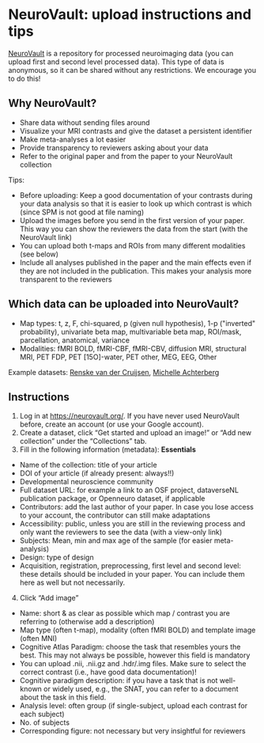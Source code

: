 # NeuroVault: upload instructions and tips

[NeuroVault](https://neurovault.org/) is a repository for processed neuroimaging data (you can upload first and second level processed data). This type of data is anonymous, so it can be shared without any restrictions. We encourage you to do this!

## Why NeuroVault?
- Share data without sending files around
- Visualize your MRI contrasts and give the dataset a persistent identifier
- Make meta-analyses a lot easier
- Provide transparency to reviewers asking about your data
- Refer to the original paper and from the paper to your NeuroVault collection

Tips:

- Before uploading: Keep a good documentation of your contrasts during your data analysis so that it is easier to look up which contrast is which (since SPM is not good at file naming)
- Upload the images before you send in the first version of your paper. This way you can show the reviewers the data from the start (with the NeuroVault link)
- You can upload both t-maps and ROIs from many different modalities (see below)
- Include all analyses published in the paper and the main effects even if they are not included in the publication. This makes your analysis more transparent to the reviewers

## Which data can be uploaded into NeuroVault?
- Map types: t, z, F, chi-squared, p (given null hypothesis), 1-p ("inverted" probability), univariate beta map, multivariable beta map, ROI/mask, parcellation, anatomical, variance 
- Modalities: fMRI BOLD, fMRI-CBF, fMRI-CBV, diffusion MRI, structural MRI, PET FDP, PET [15O]-water, PET other, MEG, EEG, Other

Example datasets: [Renske van der Cruijsen](https://identifiers.org/neurovault.collection:4774), [Michelle Achterberg](https://identifiers.org/neurovault.collection:6070)

## Instructions
1. Log in at https://neurovault.org/. If you have never used NeuroVault before, create an account (or use your Google account).
2. Create a dataset, click “Get started and upload an image!” or “Add new collection” under the “Collections” tab.
3. Fill in the following information (metadata): **Essentials**
 - Name of the collection: title of your article
 - DOI of your article (if already present: always!!)
 - Developmental neuroscience community
 - Full dataset URL: for example a link to an OSF project, dataverseNL publication package, or Openneuro dataset, if applicable
 - Contributors: add the last author of your paper. In case you lose access to your account, the contributor can still make adaptations
 - Accessibility: public, unless you are still in the reviewing process and only want the reviewers to see the data (with a view-only link)
 - Subjects: Mean, min and max age of the sample (for easier meta-analysis)
 - Design: type of design
 - Acquisition, registration, preprocessing, first level and second level:  these details should be included in your paper. You can include them here as well but not necessarily.
4. Click “Add image”
 - Name: short & as clear as possible which map / contrast you are referring to (otherwise add a description)
 - Map type (often t-map), modality (often fMRI BOLD) and template image (often MNI)
 - Cognitive Atlas Paradigm: choose the task that resembles yours the best. This may not always be possible, however this field is mandatory
 - You can upload .nii, .nii.gz and .hdr/.img files. Make sure to select the correct contrast (i.e., have good data documentation)!
 - Cognitive paradigm description: if you have a task that is not well-known or widely used, e.g., the SNAT, you can refer to a document about the task in this field.
 - Analysis level: often group (if single-subject, upload each contrast for each subject)
 - No. of subjects
 - Corresponding figure: not necessary but very insightful for reviewers